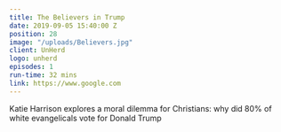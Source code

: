 ```yaml
---
title: The Believers in Trump
date: 2019-09-05 15:40:00 Z
position: 28
image: "/uploads/Believers.jpg"
client: UnHerd
logo: unherd
episodes: 1
run-time: 32 mins
link: https://www.google.com
---
```


Katie Harrison explores a moral dilemma for Christians: why did 80% of white evangelicals vote for Donald Trump